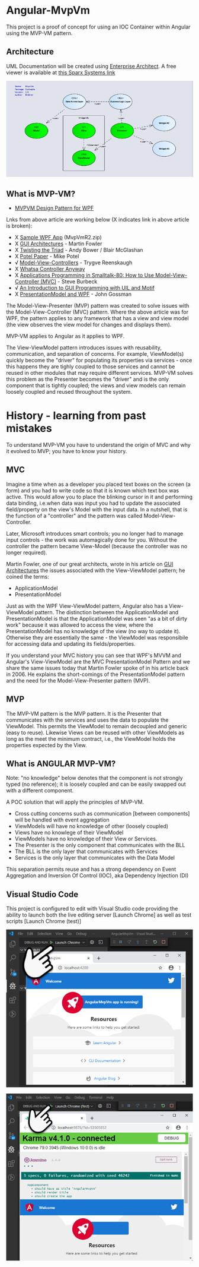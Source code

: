 # Angular-MvpVm
This project is a proof of concept for using an IOC Container within Angular using the MVP-VM
pattern.

## Architecture
UML Documentation will be created using [Enterprise Architect](https://sparxsystems.com/products/ea/index.html).  A free viewer is available
at [this Sparx Systems link](https://www.sparxsystems.com/bin/EALite.msi)

![MVP-VM Overview](https://github.com/BillKrat/AngularMvpVm/blob/master/artifacts/docs/images/architecture/MvpVm-overview.png?raw=true)


## What is MVP-VM?
 * [MVPVM Design Pattern for WPF](https://docs.microsoft.com/en-us/archive/msdn-magazine/2011/december/mvpvm-design-pattern-the-model-view-presenter-viewmodel-design-pattern-for-wpf)  

 Lnks from above article are working below (X indicates link in above article is broken):
 * X [Sample WPF App](http://www.adventuresontheedge.net/files/MvpVmR2.zip)  (MvpVmR2.zip)
 * X [GUI Architectures](https://www.martinfowler.com/eaaDev/uiArchs.html) - Martin Fowler
 * X [Twisting the Triad](http://www.object-arts.com/downloads/papers/TwistingTheTriad.PDF) - Andy Bower / Blair McGlashan
 * X [Potel Paper](https://pdfs.semanticscholar.org/ee70/65c3970b4c27d9d4bfa57ab45ba545481232.pdf?_ga=2.133151502.1054465415.1579366097-297204280.1579366097) - Mike Potel
 * √ [Model-View-Controllers](http://heim.ifi.uio.no/~trygver/1979/mvc-2/1979-12-MVC.pdf) - Trygve Reenskaugh 
 * X [Whatsa Controller Anyway](http://wiki.c2.com/?WhatsaControllerAnyway)
 * X [Applications Programming in Smalltalk-80: How to Use Model-View-Controller (MVC)](http://www.dgp.toronto.edu/~dwigdor/teaching/csc2524/2012_F/papers/mvc.pdf) - Steve Burbeck
 * √ [An Introduction to GUI Programming with UIL and Motif](https://www.cs.nmsu.edu/~rth/cs/cs177/s98/IntroUIL2.html)
 * X [PresentationModel and WPF](https://docs.microsoft.com/en-us/archive/blogs/johngossman/presentationmodel-and-wpf) - John Gossman


The Model-View-Presenter (MVP) pattern was created to solve issues with the Model-View-Controller (MVC) pattern.   Where the above article was for WPF, the pattern applies to any framework that 
has a view and view model (the view observes the view model for changes and displays them).

MVP-VM applies to Angular as it applies to WPF.

The View-ViewModel pattern introduces issues with reusability, communication, and separation of concerns.  For example, ViewModel(s) quickly become the "driver" for populating its properties via services - once this happens they are tighly coupled to those services and cannot be reused in other modules that may require different services.  MVP-VM solves this problem as the Presenter becomes the  "driver" and is the only component that is tightly coupled; the views and view models can remain loosely coupled and reused throughout the system.

# History - learning from past mistakes
To understand MVP-VM you have to understand the origin of MVC and why it evolved to MVP; you have to know your history.

## MVC 
Imagine a time when as a developer you placed text boxes on the screen (a form) and you had to write code so that it is known which text box was active.  This would allow you to place the blinking cursor in it and performing data binding, i.e.when data was input you had to update the associated field/property on the view's Model with the input data.  In a nutshell, that is the function of a "controller" and the pattern was called Model-View-Controller.

Later, Microsoft introduces smart controls; you no longer had to manage input controls - the work was automagically done for you.  Without the controller the pattern became View-Model (because the controller was no longer required).

Martin Fowler, one of our great architects, wrote in his article on [GUI Architectures](https://www.martinfowler.com/eaaDev/uiArchs.html) the issues associated with the View-ViewModel pattern; he coined the terms:
 * ApplicationModel
 * PresentationModel

 Just as with the WPF View-ViewModel pattern, Angular also has a View-ViewModel pattern.  The distinction between the ApplicationModel and PresentationModel is that the ApplicationModel was seen "as a bit of dirty work" because it was allowed to access the view, where the PresentationModel has no knowledge of the view (no way to update it).  Otherwise they are essentially the same - the ViewModel was responsibile for accessing data and updating its fields/properties.

 If you understand your MVC history you can see that WPF's MVVM and Angular's View-ViewModel are the MVC PresentationModel Pattern and we share the same issues today that Martin Fowler spoke of in his article back in 2006.  He explains the short-comings of the PresentationModel pattern and the need for the Model-View-Presenter pattern (MVP).

## MVP

The MVP-VM pattern is the MVP pattern.  It is the Presenter that communicates with the services and uses the data to populate the ViewModel.   This permits the ViewModel to remain decoupled and generic (easy to reuse).   Likewise Views can be reused with other ViewModels as long as the meet the minimum contract, i.e., the ViewModel holds the properties expected by the View.

## What is ANGULAR MVP-VM?

Note: "no knowledge" below denotes that the component is not strongly typed (no reference); it is loosely coupled and can be easily swapped out with a different component.

A POC solution that will apply the principles of MVP-VM.
 * Cross cutting concerns such as communication [between components] will be handled with event aggregation
 * ViewModels will have no knowledge of other (loosely coupled) 
 * Views have no knowlege of their ViewModel
 * ViewModels have no knowledge of their View or Services.
 * The Presenter is the only component that communicates with the BLL
 * The BLL is the only layer that communicates with Services
 * Services is the only layer that communicates with the Data Model

 

This separation permits reuse and has a strong dependency on Event Aggregation and Inversion Of Control (IOC), aka Dependency Injection (DI)


## Visual Studio Code
This project is configured to edit with Visual Studio code providing the ability to launch
both the live editing server [Launch Chrome] as well as test scripts [Launch Chrome (test)] 

![Launch Chrome](https://github.com/BillKrat/AngularMvpVm/blob/master/artifacts/docs/images/readme/Launch-Chrome.png?raw=true)

![Launch Test](https://github.com/BillKrat/AngularMvpVm/blob/master/artifacts/docs/images/readme/Launch-Test.png?raw=true)

